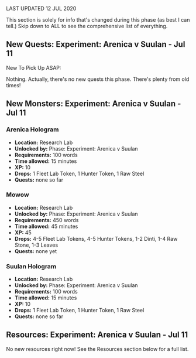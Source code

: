 LAST UPDATED 12 JUL 2020

This section is solely for info that's changed during this phase (as best I can tell.) Skip down to ALL to see the comprehensive list of everything.

## New Quests: Experiment: Arenica v Suulan - Jul 11

New To Pick Up ASAP:

Nothing. Actually, there's no new quests this phase. There's plenty from old times!

## New Monsters: Experiment: Arenica v Suulan - Jul 11

### Arenica Hologram

- **Location:** Research Lab
- **Unlocked by:** Phase: Experiment: Arenica v Suulan
- **Requirements:** 100 words
- **Time allowed:** 15 minutes
- **XP:** 10
- **Drops:** 1 Fleet Lab Token, 1 Hunter Token, 1 Raw Steel
- **Quests:** none so far

### Mowow

- **Location:** Research Lab
- **Unlocked by:** Phase: Experiment: Arenica v Suulan
- **Requirements:** 450 words
- **Time allowed:** 45 minutes
- **XP:** 45
- **Drops:** 4-5 Fleet Lab Tokens, 4-5 Hunter Tokens, 1-2 Dinti, 1-4 Raw Stone, 1-3 Leaves
- **Quests:** none yet

### Suulan Hologram

- **Location:** Research Lab
- **Unlocked by:** Phase: Experiment: Arenica v Suulan
- **Requirements:** 100 words
- **Time allowed:** 15 minutes
- **XP:** 10
- **Drops:** 1 Fleet Lab Token, 1 Hunter Token, 1 Raw Steel
- **Quests:** none so far

## Resources: Experiment: Arenica v Suulan - Jul 11

No new resources right now! See the Resources section below for a full list.